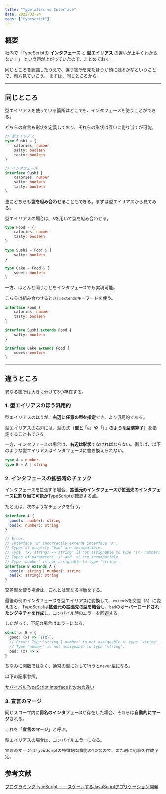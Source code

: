 ```yaml
---
title: "Type alias vs Interface"
date: 2022-02-24
tags: ["typescript"]
---
```

## 概要
社内で「TypeScriptの **インタフェース** と **型エイリアス** の違いが上手くわからない！」 という声が上がっていたので、まとめておく。

同じところを認識したうえで、違う箇所を見たほうが頭に残るかなということで、両方見ていこう。
まずは、同じところから。

---
## 同じところ
型エイリアスを使っている箇所はどこでも、インタフェースを使うことができる。

どちらの宣言も形状を定義しており、それらの形状は互いに割り当てが可能。

```typescript
// 型エイリアス
type Sushi = {
	calories: number
	salty: boolean
	tasty: boolean
}

// インタフェース
interface Sushi {
	calories: number
	salty: boolean
	tasty: boolean
}
```

更にどちらも**型を組み合わせる**こともできる。まずは型エイリアスから見てみる。

型エイリアスの場合は、`&`を用いて型を組み合わせる。

```typescript
type Food = {
	calories: number
	tasty: boolean
}

type Sushi = Food & {
	salty: boolean
}

type Cake = Food & {
	sweet: boolean
}
```

一方、ほとんど同じことをインタフェースでも実現可能。

こちらは組み合わせるときに`extends`キーワードを使う。

```typescript
interface Food {
	calories: number
	tasty: boolean
}

interface Sushi extends Food {
	salty: boolean
}

interface Cake extends Food {
	sweet: boolean
}
```

---
## 違うところ
異なる箇所は大きく分けて3つ存在する。
### 1. 型エイリアスのほう汎用的
型エイリアスのほうが、**右辺に任意の型を指定**でき、より汎用的である。

型エイリアスの右辺には、型の式（**型と「**`&`**」や「**`|`**」のような型演算子**）を指定することもできる。

一方、インタフェースの場合は、**右辺は形状**でなければならない。例えば、以下のような型エイリアスはインタフェースに書き換えられない。

```typescript
type A = number
type B = A | string
```

### 2. インタフェースの拡張時のチェック
インタフェースを拡張する場合、**拡張元のインタフェースが拡張先のインタフェースに割り当て可能か**TypeScriptが確認する点。

たとえば、次のようなチェックを行う。

```typescript
interface A {
  good(x: number): string
  bad(x: number): string
}

// Error: 
// Interface 'B' incorrectly extends interface 'A'.
// Types of property 'bad' are incompatible.
// Type '(x: string) => string' is not assignable to type '(x: number) => string'.
// Types of parameters 'x' and 'x' are incompatible.
// Type 'number' is not assignable to type 'string'.
interface B extends A {
  good(x: string | number): string
  bad(x: string): string
}
```

交差型を使う場合は、これとは異なる挙動をする。

最後の例のインタフェースを型エイリアスに変換して、`extends`を交差（`&`）に変えると、TypeScriptは**拡張元の拡張先の型を結合**し、`bad`の**オーバーロードされたシグネチャを作成**し、コンパイル時のエラーを回避する。

したがって、下記の場合はエラーになる。
```typescript
const b: B = {
  good: (x) => `${x}`,
  // Error: Type 'string | number' is not assignable to type 'string'.
  // Type 'number' is not assignable to type 'string'.
  bad: (x) => x
}
```
ちなみに関数ではなく、通常の型に対して行うと`never`型になる。

以下の記事参照。

[サバイバルTypeScript interfaceとtypeの違い](https://typescriptbook.jp/reference/object-oriented/interface/interface-vs-type-alias#%E3%83%97%E3%83%AD%E3%83%91%E3%83%86%E3%82%A3%E3%81%AE%E3%82%AA%E3%83%BC%E3%83%90%E3%83%BC%E3%83%A9%E3%82%A4%E3%83%89)

### 3. 宣言のマージ
同じスコープ内に**同名のインタフェース**が存在した場合、それらは**自動的にマージ**される。

これを「**宣言のマージ**」と呼ぶ。

型エイリアスの場合は、コンパイルエラーになる。

宣言のマージはTypeScriptの特徴的な機能の1つなので、また別に記事を作成予定。

## 参考文献
[プログラミングTypeScript ――スケールするJavaScriptアプリケーション開発](https://www.oreilly.co.jp/books/9784873119045/)
